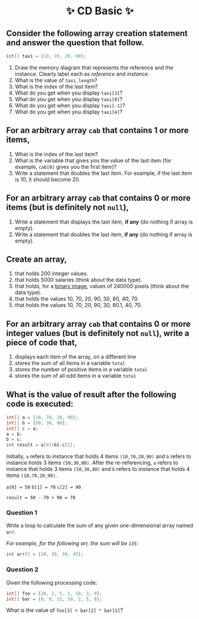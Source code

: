 <h1 align="center"> ✨ CD Basic ✨ </h1>

## Consider the following array creation statement and answer the question that follow.

```java
int[] taxi = {10, 70, 20, 90};
```

1. Draw the memory diagram that represents the reference and the instance. Clearly label each as *reference* and *instance*.
2. What is the value of `taxi.length`?
3. What is the index of the last item?
4. What do you get when you display `taxi[3]`?
5. What do you get when you display `taxi[0]`?
6. What do you get when you display `taxi[-1]`? 
7. What do you get when you display `taxi[4]`?

## For an arbitrary array `cab` that contains 1 or more items,

1. What is the index of the last item?
2. What is the variable that gives you the value of the last item (for example, `cab[0]` gives you the first item)?
3. Write a statement that doubles the last item. For example, if the last item is 10, it should become 20.

## For an arbitrary array `cab` that contains 0 or more items (but is definitely not `null`),

1. Write a statement that displays the last item, **if any** (do nothing if array is empty).
2. Write a statement that doubles the last item, **if any** (do nothing if array is empty).

## Create an array,

1. that holds 200 integer values.
2. that holds 5000 salaries (think about the data type).
3. that holds, for a [binary image](https://en.wikipedia.org/wiki/Binary_image), values of 240000 pixels (think about the data type).
4. that holds the values 10, 70, 20, 90, 30, 80, 40, 70.
4. that holds the values 10, 70, 20, 90, 30, 80.1, 40, 70.

## For an arbitrary array `cab` that contains 0 or more integer values (but is definitely not `null`), write a piece of code that,

1. displays each item of the array, on a different line
2. stores the sum of all items in a variable `total`
3. stores the number of positive items in a variable `total`
4. stores the sum of all odd items in a variable `total` 

## What is the value of result after the following code is executed:

```java
int[] a = {10, 70, 20, 90};
int[] b = {50, 30, 80};
int[] c = a;
a = b;
b = c;
int result = a[0]+b1-c[2];
```

Initially, `a` refers to instance that holds 4 items `(10,70,20,90)` and `b` refers to instance holds 3 items `(50,30,80)`.
After the re-referencing, `a` refers to instance that holds 3 items `(50,30,80)` and `b` refers to instance that holds 4 items `(10,70,20,90)`.

`a[0] = 50`
`b[1] = 70`
`c[2] = 90`

`result = 50 - 70 + 90 = 70`

### Question 1

Write a loop to calculate the sum of any given one-dimensional array named `arr`.

*For example, for the following arr, the sum will be `135`:*

```java
int arr[] = {10, 30, 50, 45};
```

### Question 2

Given the following processing code:

```java
int[] foo = {20, 2, 5, 1, 10, 3, 9};
int[] bar = {0, 9, 32, 59, 2, 5, 8};
```

What is the value of `foo[3] + bar[2] * bar[1]`?

